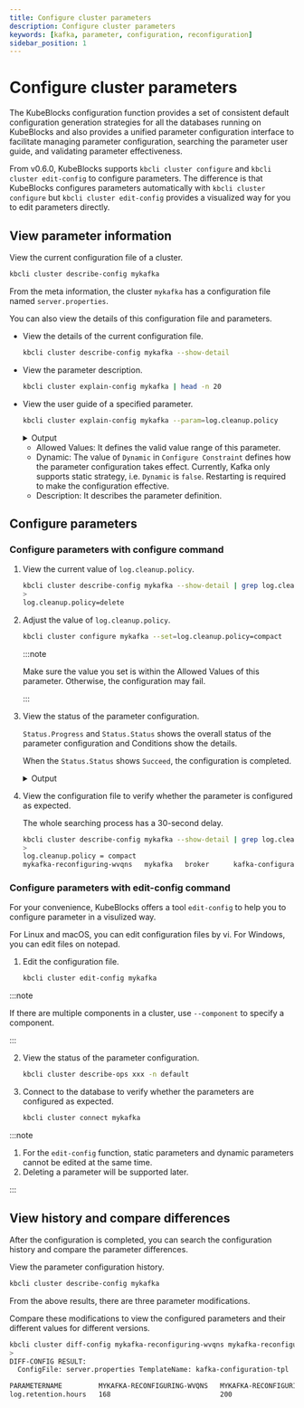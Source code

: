 ```yaml
---
title: Configure cluster parameters
description: Configure cluster parameters
keywords: [kafka, parameter, configuration, reconfiguration]
sidebar_position: 1
---
```


# Configure cluster parameters

The KubeBlocks configuration function provides a set of consistent default configuration generation strategies for all the databases running on KubeBlocks and also provides a unified parameter configuration interface to facilitate managing parameter configuration, searching the parameter user guide, and validating parameter effectiveness.

From v0.6.0, KubeBlocks supports `kbcli cluster configure` and `kbcli cluster edit-config` to configure parameters. The difference is that KubeBlocks configures parameters automatically with `kbcli cluster configure` but `kbcli cluster edit-config` provides a visualized way for you to edit parameters directly.

## View parameter information

View the current configuration file of a cluster.

```bash
kbcli cluster describe-config mykafka  
```

From the meta information, the cluster `mykafka` has a configuration file named `server.properties`.

You can also view the details of this configuration file and parameters.

* View the details of the current configuration file.

   ```bash
   kbcli cluster describe-config mykafka --show-detail
   ```

* View the parameter description.

  ```bash
  kbcli cluster explain-config mykafka | head -n 20
  ```

* View the user guide of a specified parameter.
  
  ```bash
  kbcli cluster explain-config mykafka --param=log.cleanup.policy
  ```

  <details>

  <summary>Output</summary>

  ```bash
  template meta:
    ConfigSpec: kafka-configuration-tpl	ComponentName: broker	ClusterName: mykafka

  Configure Constraint:
    Parameter Name:     log.cleanup.policy
    Allowed Values:     "compact","delete"
    Scope:              Global
    Dynamic:            false
    Type:               string
    Description:        The default cleanup policy for segments beyond the retention window. A comma separated list of valid policies. 
  ```
  
  </details>

  * Allowed Values: It defines the valid value range of this parameter.
  * Dynamic: The value of `Dynamic` in `Configure Constraint` defines how the parameter configuration takes effect. Currently, Kafka only supports static strategy, i.e. `Dynamic` is `false`. Restarting is required to make the configuration effective.
  * Description: It describes the parameter definition.

## Configure parameters

### Configure parameters with configure command

1. View the current value of `log.cleanup.policy`.

   ```bash
   kbcli cluster describe-config mykafka --show-detail | grep log.cleanup.policy
   >
   log.cleanup.policy=delete
   ```

2. Adjust the value of `log.cleanup.policy`.

   ```bash
   kbcli cluster configure mykafka --set=log.cleanup.policy=compact
   ```

   :::note

   Make sure the value you set is within the Allowed Values of this parameter. Otherwise, the configuration may fail.

   :::

3. View the status of the parameter configuration.

   `Status.Progress` and `Status.Status` shows the overall status of the parameter configuration and Conditions show the details.

   When the `Status.Status` shows `Succeed`, the configuration is completed.

   <details>

   <summary>Output</summary>

   ```bash
   # In progress
   kbcli cluster describe-ops mykafka-reconfiguring-wvqns -n default
   >
   Spec:
     Name: mykafka-reconfiguring-wvqns	NameSpace: default	Cluster: mykafka	Type: Reconfiguring

   Command:
     kbcli cluster configure mykafka --components=broker --config-spec=kafka-configuration-tpl --config-file=server.properties --set log.cleanup.policy=compact --namespace=default

   Status:
     Start Time:         Sep 14,2023 16:28 UTC+0800
     Duration:           5s
     Status:             Running
     Progress:           0/1
                         OBJECT-KEY   STATUS   DURATION   MESSAGE
   ```

   ```bash
   # Parameter reconfiguration is completed
   kbcli cluster describe-ops mykafka-reconfiguring-wvqns -n default
   >
   Spec:
     Name: mykafka-reconfiguring-wvqns	NameSpace: default	Cluster: mykafka	Type: Reconfiguring

   Command:
     kbcli cluster configure mykafka --components=broker --config-spec=kafka-configuration-tpl --config-file=server.properties --set log.cleanup.policy=compact --namespace=default

   Status:
     Start Time:         Sep 14,2023 16:28 UTC+0800
     Completion Time:    Sep 14,2023 16:28 UTC+0800
     Duration:           25s
     Status:             Succeed
     Progress:           1/1
                         OBJECT-KEY   STATUS   DURATION   MESSAGE
   ```

   </details>

4. View the configuration file to verify whether the parameter is configured as expected.

   The whole searching process has a 30-second delay.

   ```bash
   kbcli cluster describe-config mykafka --show-detail | grep log.cleanup.policy
   >
   log.cleanup.policy = compact
   mykafka-reconfiguring-wvqns   mykafka   broker      kafka-configuration-tpl   server.properties   Succeed   restart   1/1        Sep 14,2023 16:28 UTC+0800   {"server.properties":"{\"log.cleanup.policy\":\"compact\"}"}
   ```

### Configure parameters with edit-config command

For your convenience, KubeBlocks offers a tool `edit-config` to help you to configure parameter in a visulized way.

For Linux and macOS, you can edit configuration files by vi. For Windows, you can edit files on notepad.

1. Edit the configuration file.

   ```bash
   kbcli cluster edit-config mykafka
   ```

:::note

If there are multiple components in a cluster, use `--component` to specify a component.

:::

2. View the status of the parameter configuration.

   ```bash
   kbcli cluster describe-ops xxx -n default
   ```

3. Connect to the database to verify whether the parameters are configured as expected.

   ```bash
   kbcli cluster connect mykafka
   ```

:::note

1. For the `edit-config` function, static parameters and dynamic parameters cannot be edited at the same time.
2. Deleting a parameter will be supported later.

:::

## View history and compare differences

After the configuration is completed, you can search the configuration history and compare the parameter differences.

View the parameter configuration history.

```bash
kbcli cluster describe-config mykafka                 
```

From the above results, there are three parameter modifications.

Compare these modifications to view the configured parameters and their different values for different versions.

```bash
kbcli cluster diff-config mykafka-reconfiguring-wvqns mykafka-reconfiguring-hxqfx
>
DIFF-CONFIG RESULT:
  ConfigFile: server.properties	TemplateName: kafka-configuration-tpl	ComponentName: broker	ClusterName: mykafka	UpdateType: update

PARAMETERNAME         MYKAFKA-RECONFIGURING-WVQNS   MYKAFKA-RECONFIGURING-HXQFX
log.retention.hours   168                           200
```
